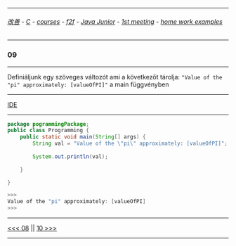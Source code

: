 
---

###### [改善](https://github.com/ttltrk/0C/blob/master/README.MD) - [C](https://github.com/ttltrk/PRG/blob/master/CODING.MD) - [courses](https://github.com/ttltrk/Courses/blob/master/README.MD) - [f2f](https://github.com/ttltrk/Courses/blob/master/F2F/F2F.MD) - [Java Junior](https://github.com/ttltrk/PRG/blob/master/JAVA/DOC/BJM/TOMI/JJ.MD) - [1st meeting](https://github.com/ttltrk/PRG/blob/master/JAVA/DOC/BJM/TOMI/01/1st.md) - [home work examples](https://github.com/ttltrk/PRG/blob/master/JAVA/DOC/BJM/TOMI/01/feladat.md)

---

### 09

---

Definiáljunk egy szöveges változót ami a következőt tárolja: ```"Value of the "pi" approximately: [valueOfPI]"``` a main függvényben

---

[IDE](https://www.tutorialspoint.com/compile_java_online.php)

---

```java
package pogrammingPackage;
public class Programming {
	public static void main(String[] args) {
		String val = "Value of the \"pi\" approximately: [valueOfPI]";	
				
		System.out.println(val);
		
	}

}

>>>
Value of the "pi" approximately: [valueOfPI]
>>>
```

---

[<<< 08](https://github.com/ttltrk/PRG/blob/master/JAVA/DOC/BJM/TOMI/01/EX/08/08.MD) ||
[10 >>>](https://github.com/ttltrk/PRG/blob/master/JAVA/DOC/BJM/TOMI/01/EX/10/10.MD)

---
